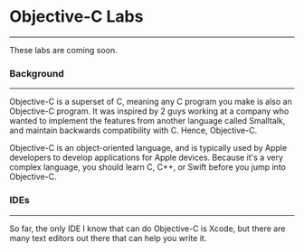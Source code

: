 # Objective-C Labs
--------------------
These labs are coming soon.

### Background
--------------------
Objective-C is a superset of C, meaning any C program you make is also an Objective-C program. It was inspired by 2 guys working at a company who wanted to implement the features from another language called Smalltalk, and maintain backwards compatibility with C. Hence, Objective-C.

Objective-C is an object-oriented language, and is typically used by Apple developers to develop applications for Apple devices. Because it's a very complex language, you should learn C, C++, or Swift before you jump into Objective-C.

### IDEs
--------------------
So far, the only IDE I know that can do Objective-C is Xcode, but there are many text editors out there that can help you write it.
